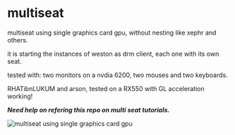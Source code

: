 # multiseat
multiseat using single graphics card gpu, without nesting like xephr and others.

it is starting the instances of weston as drm client, each one with its own seat. 

tested with: two monitors on a nvdia 6200, two mouses and two keyboards.

RHATibnLUKUM and arson, tested on a RX550 with GL acceleration working! 

***Need help on refering this repo on multi seat tutorials.***

![multiseat using single graphics card gpu](https://github.com/garlett/multiseat/blob/main/IMG_20220417_180350.jpg?raw=true)
